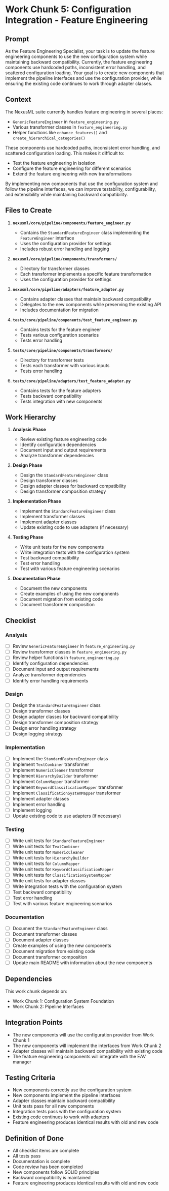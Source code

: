 # Work Chunk 5: Configuration Integration - Feature Engineering

## Prompt

As the Feature Engineering Specialist, your task is to update the feature
engineering components to use the new configuration system while maintaining
backward compatibility. Currently, the feature engineering components use
hardcoded paths, inconsistent error handling, and scattered configuration
loading. Your goal is to create new components that implement the pipeline
interfaces and use the configuration provider, while ensuring the existing code
continues to work through adapter classes.

## Context

The NexusML suite currently handles feature engineering in several places:

- `GenericFeatureEngineer` in `feature_engineering.py`
- Various transformer classes in `feature_engineering.py`
- Helper functions like `enhance_features()` and
  `create_hierarchical_categories()`

These components use hardcoded paths, inconsistent error handling, and scattered
configuration loading. This makes it difficult to:

- Test the feature engineering in isolation
- Configure the feature engineering for different scenarios
- Extend the feature engineering with new transformations

By implementing new components that use the configuration system and follow the
pipeline interfaces, we can improve testability, configurability, and
extensibility while maintaining backward compatibility.

## Files to Create

1. **`nexusml/core/pipeline/components/feature_engineer.py`**

   - Contains the `StandardFeatureEngineer` class implementing the
     `FeatureEngineer` interface
   - Uses the configuration provider for settings
   - Includes robust error handling and logging

2. **`nexusml/core/pipeline/components/transformers/`**

   - Directory for transformer classes
   - Each transformer implements a specific feature transformation
   - Uses the configuration provider for settings

3. **`nexusml/core/pipeline/adapters/feature_adapter.py`**

   - Contains adapter classes that maintain backward compatibility
   - Delegates to the new components while preserving the existing API
   - Includes documentation for migration

4. **`tests/core/pipeline/components/test_feature_engineer.py`**

   - Contains tests for the feature engineer
   - Tests various configuration scenarios
   - Tests error handling

5. **`tests/core/pipeline/components/transformers/`**

   - Directory for transformer tests
   - Tests each transformer with various inputs
   - Tests error handling

6. **`tests/core/pipeline/adapters/test_feature_adapter.py`**
   - Contains tests for the feature adapters
   - Tests backward compatibility
   - Tests integration with new components

## Work Hierarchy

1. **Analysis Phase**

   - Review existing feature engineering code
   - Identify configuration dependencies
   - Document input and output requirements
   - Analyze transformer dependencies

2. **Design Phase**

   - Design the `StandardFeatureEngineer` class
   - Design transformer classes
   - Design adapter classes for backward compatibility
   - Design transformer composition strategy

3. **Implementation Phase**

   - Implement the `StandardFeatureEngineer` class
   - Implement transformer classes
   - Implement adapter classes
   - Update existing code to use adapters (if necessary)

4. **Testing Phase**

   - Write unit tests for the new components
   - Write integration tests with the configuration system
   - Test backward compatibility
   - Test error handling
   - Test with various feature engineering scenarios

5. **Documentation Phase**
   - Document the new components
   - Create examples of using the new components
   - Document migration from existing code
   - Document transformer composition

## Checklist

### Analysis

- [ ] Review `GenericFeatureEngineer` in `feature_engineering.py`
- [ ] Review transformer classes in `feature_engineering.py`
- [ ] Review helper functions in `feature_engineering.py`
- [ ] Identify configuration dependencies
- [ ] Document input and output requirements
- [ ] Analyze transformer dependencies
- [ ] Identify error handling requirements

### Design

- [ ] Design the `StandardFeatureEngineer` class
- [ ] Design transformer classes
- [ ] Design adapter classes for backward compatibility
- [ ] Design transformer composition strategy
- [ ] Design error handling strategy
- [ ] Design logging strategy

### Implementation

- [ ] Implement the `StandardFeatureEngineer` class
- [ ] Implement `TextCombiner` transformer
- [ ] Implement `NumericCleaner` transformer
- [ ] Implement `HierarchyBuilder` transformer
- [ ] Implement `ColumnMapper` transformer
- [ ] Implement `KeywordClassificationMapper` transformer
- [ ] Implement `ClassificationSystemMapper` transformer
- [ ] Implement adapter classes
- [ ] Implement error handling
- [ ] Implement logging
- [ ] Update existing code to use adapters (if necessary)

### Testing

- [ ] Write unit tests for `StandardFeatureEngineer`
- [ ] Write unit tests for `TextCombiner`
- [ ] Write unit tests for `NumericCleaner`
- [ ] Write unit tests for `HierarchyBuilder`
- [ ] Write unit tests for `ColumnMapper`
- [ ] Write unit tests for `KeywordClassificationMapper`
- [ ] Write unit tests for `ClassificationSystemMapper`
- [ ] Write unit tests for adapter classes
- [ ] Write integration tests with the configuration system
- [ ] Test backward compatibility
- [ ] Test error handling
- [ ] Test with various feature engineering scenarios

### Documentation

- [ ] Document the `StandardFeatureEngineer` class
- [ ] Document transformer classes
- [ ] Document adapter classes
- [ ] Create examples of using the new components
- [ ] Document migration from existing code
- [ ] Document transformer composition
- [ ] Update main README with information about the new components

## Dependencies

This work chunk depends on:

- Work Chunk 1: Configuration System Foundation
- Work Chunk 2: Pipeline Interfaces

## Integration Points

- The new components will use the configuration provider from Work Chunk 1
- The new components will implement the interfaces from Work Chunk 2
- Adapter classes will maintain backward compatibility with existing code
- The feature engineering components will integrate with the EAV manager

## Testing Criteria

- New components correctly use the configuration system
- New components implement the pipeline interfaces
- Adapter classes maintain backward compatibility
- Unit tests pass for all new components
- Integration tests pass with the configuration system
- Existing code continues to work with adapters
- Feature engineering produces identical results with old and new code

## Definition of Done

- All checklist items are complete
- All tests pass
- Documentation is complete
- Code review has been completed
- New components follow SOLID principles
- Backward compatibility is maintained
- Feature engineering produces identical results with old and new code
